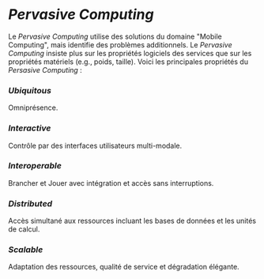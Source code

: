 # *Pervasive Computing*

Le *Pervasive Computing* utilise des solutions du domaine "Mobile Computing", mais identifie des problèmes additionnels.
Le *Pervasive Computing* insiste plus sur les propriétés logiciels des services que sur les propriétés matériels (e.g., poids, taille).
Voici les principales propriétés du *Persasive Computing* :

### *Ubiquitous*

Omniprésence.

### *Interactive*

Contrôle par des interfaces utilisateurs multi-modale.

### *Interoperable*

Brancher et Jouer avec intégration et accès sans interruptions.

### *Distributed*

Accès simultané aux ressources incluant les bases de données et les unités de calcul.

### *Scalable*

Adaptation des ressources, qualité de service et dégradation élégante.
